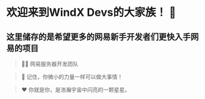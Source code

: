 # 欢迎来到WindX Devs的大家族！ 👋
## 这里储存的是希望更多的网易新手开发者们更快入手网易的项目

> 🙋‍♀️ 网易服务器开发团队

> 🧙 记住，你微小的力量一样可以做大事情！

> ❤️ 你就是你，是浩瀚宇宙中闪亮的一颗星星。
